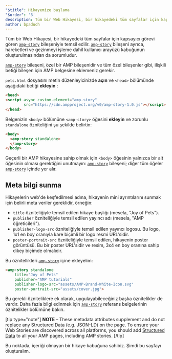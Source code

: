 ```yaml
---
"$title": Hikayemize başlama
"$order": '3'
description: Tüm bir Web Hikayesi, bir hikayedeki tüm sayfalar için kapsayıcı görevi gören amp-story bileşeniyle temsil edilir. amp-story bileşeni ayrıca, hareketleri...
author: bpaduch
---
```


Tüm bir Web Hikayesi, bir hikayedeki tüm sayfalar için kapsayıcı görevi gören [`amp-story`](../../../../documentation/components/reference/amp-story.md) bileşeniyle temsil edilir. [`amp-story`](../../../../documentation/components/reference/amp-story.md) bileşeni ayrıca, hareketleri ve gezinmeyi işleme dahil kullanıcı arayüzü kabuğunun oluşturulmasından da sorumludur.

[`amp-story`](../../../../documentation/components/reference/amp-story.md) bileşeni, özel bir AMP bileşenidir ve tüm özel bileşenler gibi, ilişkili betiği bileşen için AMP belgesine eklemeniz gerekir.

<code>pets.html</code> dosyasını metin düzenleyicinizde <strong>açın</strong> ve `<head>` bölümünde aşağıdaki betiği **ekleyin** :

```html
<head>
<script async custom-element="amp-story"
        src="https://cdn.ampproject.org/v0/amp-story-1.0.js"></script>
</head>
```

Belgenizin `<body>` bölümüne `<amp-story>` öğesini **ekleyin** ve zorunlu `standalone` özniteliğini şu şekilde belirtin:

```html
<body>
  <amp-story standalone>
  </amp-story>
</body>
```

Geçerli bir AMP hikayesine sahip olmak için `<body>` öğesinin yalnızca bir alt öğesinin olması gerektiğini unutmayın: [`amp-story`](../../../../documentation/components/reference/amp-story.md) bileşeni; diğer tüm öğeler [`amp-story`](../../../../documentation/components/reference/amp-story.md) içinde yer alır.

## Meta bilgi sunma

Hikayelerin web'de keşfedilmesi adına, hikayenin mini ayrıntılarını sunmak için belirli meta veriler gereklidir, örneğin:

- `title` özniteliğiyle temsil edilen hikaye başlığı (mesela, "Joy of Pets").
- `publisher` özniteliğiyle temsil edilen yayıncı adı (mesela, "AMP öğreticileri").
- `publisher-logo-src` özniteliğiyle temsil edilen yayıncı logosu.  Bu logo, 1x1 en boy oranıyla kare biçimli bir logo resmi URL'sidir.
- `poster-portrait-src` özniteliğiyle temsil edilen, hikayenin poster görüntüsü. Bu bir poster URL'sidir ve resim, 3x4 en boy oranına sahip dikey biçimde olmalıdır.

Bu öznitellikleri [`amp-story`](../../../../documentation/components/reference/amp-story.md) içine ekleyelim:

```html
<amp-story standalone
    title="Joy of Pets"
    publisher="AMP tutorials"
    publisher-logo-src="assets/AMP-Brand-White-Icon.svg"
    poster-portrait-src="assets/cover.jpg">
```

Bu gerekli özniteliklere ek olarak, uygulayabileceğiniz başka öznitelikler de vardır. Daha fazla bilgi edinmek için [<code>amp-story</code>](../../../../documentation/components/reference/amp-story.md#attributes) referans belgelerinin <a>öznitelikler</a> bölümüne bakın.

[tip type="note"] **NOTE –**  These metadata attributes supplement and do not replace any Structured Data (e.g. JSON-LD) on the page. To ensure your Web Stories are discovered across all platforms, you should add [Structured Data](../../../../documentation/guides-and-tutorials/optimize-measure/discovery.md#integrate-with-third-party-platforms-through-additional-metadata) to all your AMP pages, including AMP stories. [/tip]

Bu noktada, içeriği olmayan bir hikaye kabuğuna sahibiz. Şimdi bu sayfayı oluşturalım.
